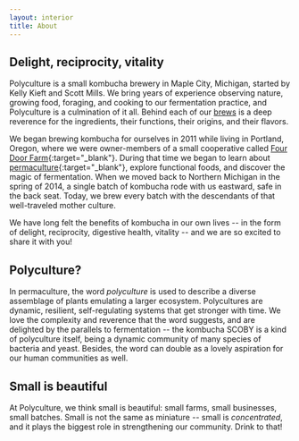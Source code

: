 ```yaml
---
layout: interior
title: About
---
```


<h2 class="post--title">Delight, reciprocity, vitality</h2>

Polyculture is a small kombucha brewery in Maple City, Michigan, started by Kelly Kieft and Scott Mills. We bring years of experience observing nature, growing food, foraging, and cooking to our fermentation practice, and Polyculture is a culmination of it all. Behind each of our [brews](/flavors) is a deep reverence for the ingredients, their functions, their origins, and their flavors.

We began brewing kombucha for ourselves in 2011 while living in Portland, Oregon, where we were owner-members of a small cooperative called [Four Door Farm][1]{:target="\_blank"}. During that time we began to learn about [permaculture][2]{:target="_blank"}, explore functional foods, and discover the magic of fermentation. When we moved back to Northern Michigan in the spring of 2014, a single batch of kombucha rode with us eastward, safe in the back seat. Today, we brew every batch with the descendants of that well-traveled mother culture.

We have long felt the benefits of kombucha in our own lives -- in the form of delight, reciprocity, digestive health, vitality -- and we are so excited to share it with you!

<h2 class="post--title">Polyculture?</h2>

In permaculture, the word *polyculture* is used to describe a diverse assemblage of plants emulating a larger ecosystem. Polycultures are dynamic, resilient, self-regulating systems that get stronger with time. We love the complexity and reverence that the word suggests, and are delighted by the parallels to fermentation -- the kombucha SCOBY is a kind of polyculture itself, being a dynamic community of many species of bacteria and yeast. Besides, the word can double as a lovely aspiration for our human communities as well.

<h2 class="post--title">Small is beautiful</h2>

At Polyculture, we think small is beautiful: small farms, small businesses, small batches. Small is not the same as miniature -- small is *concentrated*, and it plays the biggest role in strengthening our community. Drink to that!

[1]: http://fourdoorfarm.com
[2]: https://en.wikipedia.org/wiki/Permaculture